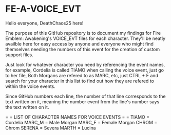 # FE-A-VOICE_EVT

Hello everyone, DeathChaos25 here!

The purpose of this GitHub repository is to document my findings for Fire Emblem: Awakening's VOICE_EVT files for each character.
They'll be neatly availble here for easy access by anyone and everyone who might find themselves needing
the numbers of this event for the creation of custom support files.

Just look for whatever character you need by referencing the event names, for example, Cordelia is called TIAMO when calling the voice event, just go to her file, Both Morgans are refered to as MARC, etc, just CTRL + F and search for your character in this list to find out how they are refered to within the voice events.

Since GitHub numbers each line, the number of that line corresponds to the text written on it, meaning the number event from the line's number says the text written on it.

= = LIST OF CHARACTER NAMES FOR VOICE EVENTS = =
 TIAMO = Cordelia
 MARC_M = Male Morgan
 MARC_F = Female Morgan
 CHROM = Chrom
 SERENA = Severa
 MARTH = Lucina
